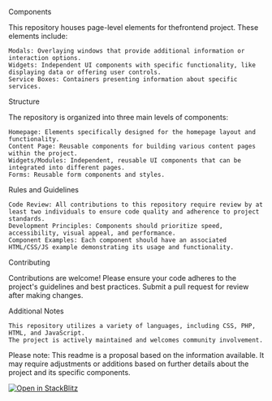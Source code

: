Components

This repository houses page-level elements for thefrontend project. These elements include:

    Modals: Overlaying windows that provide additional information or interaction options.
    Widgets: Independent UI components with specific functionality, like displaying data or offering user controls.
    Service Boxes: Containers presenting information about specific services.

Structure

The repository is organized into three main levels of components:

    Homepage: Elements specifically designed for the homepage layout and functionality.
    Content Page: Reusable components for building various content pages within the project.
    Widgets/Modules: Independent, reusable UI components that can be integrated into different pages.
    Forms: Reusable form components and styles.

Rules and Guidelines

    Code Review: All contributions to this repository require review by at least two individuals to ensure code quality and adherence to project standards.
    Development Principles: Components should prioritize speed, accessibility, visual appeal, and performance.
    Component Examples: Each component should have an associated HTML/CSS/JS example demonstrating its usage and functionality.

Contributing

Contributions are welcome! Please ensure your code adheres to the project's guidelines and best practices. Submit a pull request for review after making changes.

Additional Notes

    This repository utilizes a variety of languages, including CSS, PHP, HTML, and JavaScript.
    The project is actively maintained and welcomes community involvement.

Please note: This readme is a proposal based on the information available. It may require adjustments or additions based on further details about the project and its specific components.


<a href="https://stackblitz.com/github/th-frontend/components">
  <img
    alt="Open in StackBlitz"
    src="https://developer.stackblitz.com/img/open_in_stackblitz.svg"
  />
</a>
